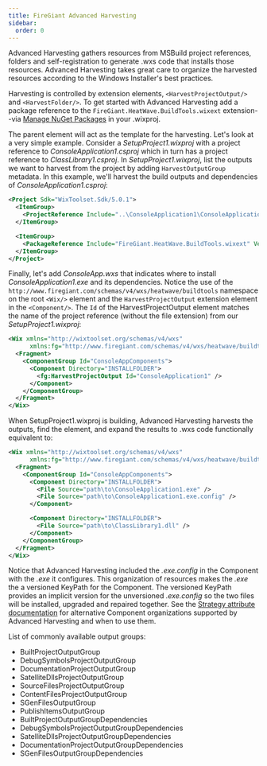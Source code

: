 ```yaml
---
title: FireGiant Advanced Harvesting
sidebar:
  order: 0
---
```


Advanced Harvesting gathers resources from MSBuild project references, folders and self-registration to generate .wxs code that installs those resources. Advanced Harvesting takes great care to organize the harvested resources according to the Windows Installer's best practices.

Harvesting is controlled by extension elements, `<HarvestProjectOutput/>` and `<HarvestFolder/>`. To get started with Advanced Harvesting add a package reference to the `FireGiant.HeatWave.BuildTools.wixext` extension--via [Manage NuGet Packages][add] in your .wixproj.

The parent element will act as the template for the harvesting. Let's look at a very simple example. Consider a *SetupProject1.wixproj* with a project reference to *ConsoleApplication1.csproj* which in turn has a project reference to *ClassLibrary1.csproj*. In *SetupProject1.wixproj*, list the outputs we want to harvest from the project by adding `HarvestOutputGroup` metadata. In this example, we'll harvest the build outputs and dependencies of *ConsoleApplication1.csproj*:

```xml title=SetupProject1.wixproj
<Project Sdk="WixToolset.Sdk/5.0.1">
  <ItemGroup>
    <ProjectReference Include="..\ConsoleApplication1\ConsoleApplication1.csproj" HarvestOutputGroup="BuiltProjectOutputGroup;BuiltProjectOutputGroupDependencies" />
  </ItemGroup>

  <ItemGroup>
    <PackageReference Include="FireGiant.HeatWave.BuildTools.wixext" Version="5.0.1" />
  </ItemGroup>
</Project>
```

Finally, let's add *ConsoleApp.wxs* that indicates where to install *ConsoleApplication1.exe* and its dependencies. Notice the use of the `http://www.firegiant.com/schemas/v4/wxs/heatwave/buildtools` namespace on the root `<Wix/>` element and the `HarvestProjectOutput` extension element in the `<Component/>`. The `Id` of the HarvestProjectOutput element matches the name of the project reference (without the file extension) from our *SetupProject1.wixproj*:

```xml title=ConsoleApp.wxs
<Wix xmlns="http://wixtoolset.org/schemas/v4/wxs"
      xmlns:fg="http://www.firegiant.com/schemas/v4/wxs/heatwave/buildtools">
  <Fragment>
    <ComponentGroup Id="ConsoleAppComponents">
      <Component Directory="INSTALLFOLDER">
        <fg:HarvestProjectOutput Id="ConsoleApplication1" />
      </Component>
    </ComponentGroup>
  </Fragment>
</Wix>
```

When SetupProject1.wixproj is building, Advanced Harvesting harvests the outputs, find the <HarvestProjectOutput/> element, and expand the results to .wxs code functionally equivalent to:

```xml title=ConsoleApp.wxs
<Wix xmlns="http://wixtoolset.org/schemas/v4/wxs"
      xmlns:fg="http://www.firegiant.com/schemas/v4/wxs/heatwave/buildtools">
  <Fragment>
    <ComponentGroup Id="ConsoleAppComponents">
      <Component Directory="INSTALLFOLDER">
        <File Source="path\to\ConsoleApplication1.exe" />
        <File Source="path\to\ConsoleApplication1.exe.config" />
      </Component>

      <Component Directory="INSTALLFOLDER">
        <File Source="path\to\ClassLibrary1.dll" />
      </Component>
    </ComponentGroup>
  </Fragment>
</Wix>
```

Notice that Advanced Harvesting included the *.exe.config* in the Component with the *.exe* it configures. This organization of resources makes the *.exe* the a versioned KeyPath for the Component. The versioned KeyPath provides an implicit version for the unversioned *.exe.config*  so the two files will be installed, upgraded and repaired together. See the [Strategy attribute documentation][strategies] for alternative Component organizations supported by Advanced Harvesting and when to use them.

List of commonly available output groups:

* BuiltProjectOutputGroup
* DebugSymbolsProjectOutputGroup
* DocumentationProjectOutputGroup
* SatelliteDllsProjectOutputGroup
* SourceFilesProjectOutputGroup
* ContentFilesProjectOutputGroup
* SGenFilesOutputGroup
* PublishItemsOutputGroup
* BuiltProjectOutputGroupDependencies
* DebugSymbolsProjectOutputGroupDependencies
* SatelliteDllsProjectOutputGroupDependencies
* DocumentationProjectOutputGroupDependencies
* SGenFilesOutputGroupDependencies

[add]: /docs/heatwave/extensions/
[strategies]: /heatwave/build-tools/harvesting/strategies/
